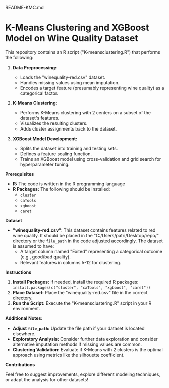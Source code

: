 README-KMC.md
# K-Means Clustering and XGBoost Model on Wine Quality Dataset

This repository contains an R script ("K-meansclustering.R") that performs the following:

1. **Data Preprocessing:**
   * Loads the "winequality-red.csv" dataset.
   * Handles missing values using mean imputation.
   * Encodes a target feature (presumably representing wine quality) as a categorical factor.

2. **K-Means Clustering:**
   * Performs K-Means clustering with 2 centers on a subset of the dataset's features.
   * Visualizes the resulting clusters.
   * Adds cluster assignments back to the dataset.

3. **XGBoost Model Development:**
   * Splits the dataset into training and testing sets.
   * Defines a feature scaling function.
   * Trains an XGBoost model using cross-validation and grid search for hyperparameter tuning.  

**Prerequisites**

* **R:** The code is written in the R programming language  
* **R Packages:** The following should be installed:
    * `cluster`
    * `caTools`
    * `xgboost`
    * `caret` 

**Dataset**

* **"winequality-red.csv"**: This dataset contains features related to red wine quality. It should be placed in the  "C:/Users/patri/Desktop/repo/" directory or the `file_path` in the code adjusted accordingly.  The dataset is assumed to have:
   * A target column named "Exited" representing a categorical outcome (e.g., good/bad quality).
   * Relevant features in columns 5-12 for clustering.

**Instructions**

1. **Install Packages:** If needed, install the required R packages: `install.packages(c("cluster", "caTools", "xgboost", "caret"))` 
2. **Place Dataset:** Place the "winequality-red.csv" file in the correct directory.
3. **Run the Script:** Execute the "K-meansclustering.R" script in your R environment.

**Additional Notes:**

* **Adjust `file_path`:** Update the file path if your dataset is located elsewhere.
* **Exploratory Analysis:** Consider further data exploration and consider alternative imputation methods if missing values are common.
* **Clustering Validation:** Evaluate if K-Means with 2 clusters is the optimal approach using metrics like the silhouette coefficient. 

**Contributions**

Feel free to suggest improvements, explore different modeling techniques, or adapt the analysis for other datasets!  